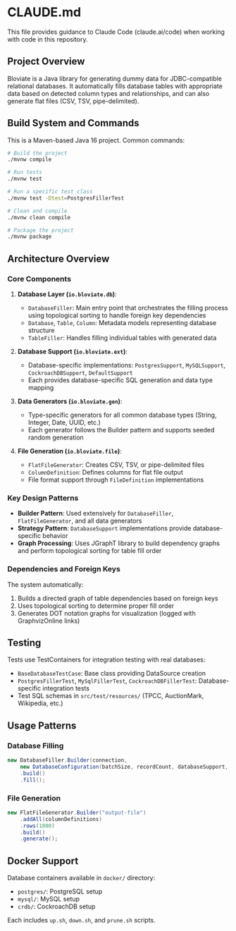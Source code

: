 # CLAUDE.md

This file provides guidance to Claude Code (claude.ai/code) when working with code in this repository.

## Project Overview

Bloviate is a Java library for generating dummy data for JDBC-compatible relational databases. It automatically fills database tables with appropriate data based on detected column types and relationships, and can also generate flat files (CSV, TSV, pipe-delimited).

## Build System and Commands

This is a Maven-based Java 16 project. Common commands:

```bash
# Build the project
./mvnw compile

# Run tests
./mvnw test

# Run a specific test class
./mvnw test -Dtest=PostgresFillerTest

# Clean and compile
./mvnw clean compile

# Package the project
./mvnw package
```

## Architecture Overview

### Core Components

1. **Database Layer (`io.bloviate.db`)**:
   - `DatabaseFiller`: Main entry point that orchestrates the filling process using topological sorting to handle foreign key dependencies
   - `Database`, `Table`, `Column`: Metadata models representing database structure
   - `TableFiller`: Handles filling individual tables with generated data

2. **Database Support (`io.bloviate.ext`)**:
   - Database-specific implementations: `PostgresSupport`, `MySQLSupport`, `CockroachDBSupport`, `DefaultSupport`
   - Each provides database-specific SQL generation and data type mapping

3. **Data Generators (`io.bloviate.gen`)**:
   - Type-specific generators for all common database types (String, Integer, Date, UUID, etc.)
   - Each generator follows the Builder pattern and supports seeded random generation

4. **File Generation (`io.bloviate.file`)**:
   - `FlatFileGenerator`: Creates CSV, TSV, or pipe-delimited files
   - `ColumnDefinition`: Defines columns for flat file output
   - File format support through `FileDefinition` implementations

### Key Design Patterns

- **Builder Pattern**: Used extensively for `DatabaseFiller`, `FlatFileGenerator`, and all data generators
- **Strategy Pattern**: `DatabaseSupport` implementations provide database-specific behavior
- **Graph Processing**: Uses JGraphT library to build dependency graphs and perform topological sorting for table fill order

### Dependencies and Foreign Keys

The system automatically:
1. Builds a directed graph of table dependencies based on foreign keys
2. Uses topological sorting to determine proper fill order
3. Generates DOT notation graphs for visualization (logged with GraphvizOnline links)

## Testing

Tests use TestContainers for integration testing with real databases:
- `BaseDatabaseTestCase`: Base class providing DataSource creation
- `PostgresFillerTest`, `MySqlFillerTest`, `CockroachDBFillerTest`: Database-specific integration tests
- Test SQL schemas in `src/test/resources/` (TPCC, AuctionMark, Wikipedia, etc.)

## Usage Patterns

### Database Filling
```java
new DatabaseFiller.Builder(connection,
    new DatabaseConfiguration(batchSize, recordCount, databaseSupport, tableConfigs))
    .build()
    .fill();
```

### File Generation
```java
new FlatFileGenerator.Builder("output-file")
    .addAll(columnDefinitions)
    .rows(1000)
    .build()
    .generate();
```

## Docker Support

Database containers available in `docker/` directory:
- `postgres/`: PostgreSQL setup
- `mysql/`: MySQL setup  
- `crdb/`: CockroachDB setup

Each includes `up.sh`, `down.sh`, and `prune.sh` scripts.